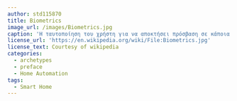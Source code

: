 ```yaml
---
author: std115870
title: Biometrics
image_url: /images/Biometrics.jpg
caption: 'Η ταυτοποίηση του χρήστη για να αποκτήσει πρόσβαση σε κάποια συσκευή ή να εισέλθει σε κάποιο χώρο πλέον γίνεται με τη χρήση βιομετρικών τεχνικών οι οποίες χρησιμοποιούν χαρακτηριστικά του ανθρώπου όπως αναγνώριση προσώπου, δακτυλικό αποτύπωμα, αναγνώριση ίριδας.'
license_url: 'https://en.wikipedia.org/wiki/File:Biometrics.jpg'
license_text: Courtesy of wikipedia
categories:
  - archetypes
  - preface
  - Home Automation
tags:
  - Smart Home
---
```


